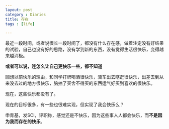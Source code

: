 ```yaml
---
layout: post
category : Diaries
title: 存在
tags : [life]

---
```


最近一段时间，或者说很长一段时间了，都没有什么存在感，做着注定没有好结果的试验，自己也没有好的思路，没有学到新的东西，没有觉得生活很快乐，变得越来越消极。

**或者可以说，连怎么让自己更快乐一些，都不知道**

回想以前快乐的理由，和同学打牌喝酒很快乐，骑车出去瞎逛很快乐，出差去到从来没去过的地方很快乐，脑抽了买舍不得买的东西运气好买到喜欢的很快乐。

现在，这些快乐都没有了。

现在的目标很多，有一些也很难实现，但实现了我会快乐么？

申青基，发SCI，评职称，感觉还是不快乐，因为这些事人人都会快乐，而**不是因为我而存在的快乐**。

